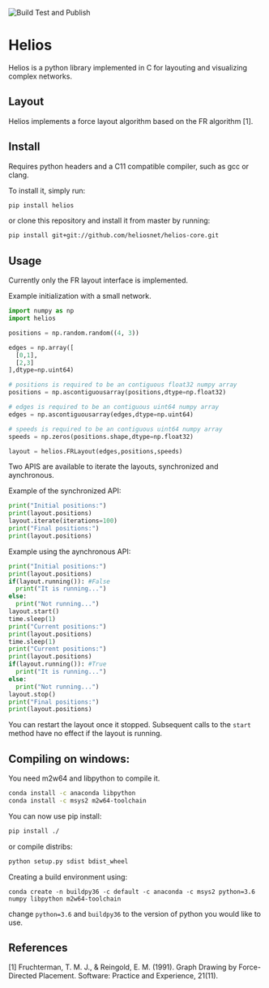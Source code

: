 ![Build Test and Publish](https://github.com/heliosnet/helios-core/workflows/Build%20Test%20and%20Publish/badge.svg?event=push)

# Helios

Helios is a python library implemented in C for layouting and visualizing complex networks.

## Layout

Helios implements a force layout algorithm based on the FR algorithm [1].

## Install

Requires python headers and a C11 compatible compiler, such as gcc or clang.

To install it, simply run:

```bash
pip install helios
```

or clone this repository and install it from master by running:

```bash
pip install git+git://github.com/heliosnet/helios-core.git
```
## Usage

Currently only the FR layout interface is implemented.

Example initialization with a small network.  

```python
import numpy as np
import helios

positions = np.random.random((4, 3))

edges = np.array([
  [0,1],
  [2,3]
],dtype=np.uint64)

# positions is required to be an contiguous float32 numpy array
positions = np.ascontiguousarray(positions,dtype=np.float32)

# edges is required to be an contiguous uint64 numpy array
edges = np.ascontiguousarray(edges,dtype=np.uint64)

# speeds is required to be an contiguous uint64 numpy array
speeds = np.zeros(positions.shape,dtype=np.float32)

layout = helios.FRLayout(edges,positions,speeds)
```

Two APIS are available to iterate the layouts, synchronized and aynchronous.

Example of the synchronized API:

```python 
print("Initial positions:")
print(layout.positions)
layout.iterate(iterations=100)
print("Final positions:")
print(layout.positions)
```

Example using the aynchronous API:

```python
print("Initial positions:")
print(layout.positions)
if(layout.running()): #False
  print("It is running...")
else:
  print("Not running...")
layout.start()
time.sleep(1)
print("Current positions:")
print(layout.positions)
time.sleep(1)
print("Current positions:")
print(layout.positions)
if(layout.running()): #True
  print("It is running...")
else:
  print("Not running...")
layout.stop()
print("Final positions:")
print(layout.positions)
```
You can restart the layout once it stopped. Subsequent calls to the `start` method have no effect if the layout is running.


## Compiling on windows:

You need m2w64 and libpython to compile it.
```bash
conda install -c anaconda libpython
conda install -c msys2 m2w64-toolchain
```

You can now use pip install:

```bash
pip install ./
```
or compile distribs: 

```bash
python setup.py sdist bdist_wheel
```

Creating a build environment using:
```
conda create -n buildpy36 -c default -c anaconda -c msys2 python=3.6 numpy libpython m2w64-toolchain 
```

change `python=3.6` and `buildpy36` to the version of python you would like to use.



## References

[1] Fruchterman, T. M. J., & Reingold, E. M. (1991). Graph Drawing by Force-Directed Placement. Software: Practice and Experience, 21(11).
